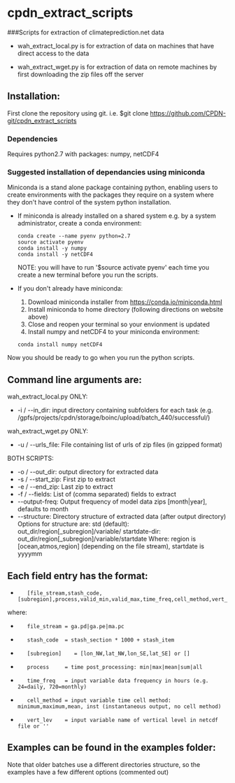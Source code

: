 # cpdn_extract_scripts
###Scripts for extraction of climateprediction.net data

- wah_extract_local.py is for extraction of data on machines that have direct access to the data

- wah_extract_wget.py is for extraction of data on remote machines by first downloading the zip files off the server

## Installation:

First clone the repository using git. i.e. $git clone https://github.com/CPDN-git/cpdn_extract_scripts

### Dependencies
Requires python2.7 with packages: numpy, netCDF4

### Suggested installation of dependancies using miniconda
Miniconda is a stand alone package containing python, enabling users to create environments with the packages they require on a system where they don't have control of the system python installation.

 - If miniconda is already installed on a shared system e.g. by a system administrator, create a conda environment: 
    ```
    conda create --name pyenv python=2.7
    source activate pyenv
    conda install -y numpy
    conda install -y netCDF4
    ```
    NOTE: you will have to run '$source activate pyenv' each time you create a new terminal before you run the scripts. 

 - If you don't already have miniconda:
   1. Download miniconda installer from https://conda.io/miniconda.html
   2. Install miniconda to home directory (following directions on website above)
   3. Close and reopen your terminal so your envionment is updated
   4. Install numpy and netCDF4 to your miniconda environment:
   ```
   conda install numpy netCDF4
   ```

Now you should be ready to go when you run the python scripts. 


## Command line arguments are:

wah_extract_local.py ONLY:
- -i / --in_dir: input directory containing subfolders for each task (e.g. /gpfs/projects/cpdn/storage/boinc/upload/batch_440/successful/)

wah_extract_wget.py ONLY:
- -u / --urls_file: File containing list of urls of zip files (in gzipped format)

BOTH SCRIPTS:
- -o / --out_dir: output directory for extracted data
- -s / --start_zip: First zip to extract
- -e / --end_zip: Last zip to extract
- -f / --fields: List of (comma separated) fields to extract
- --output-freq: Output frequency of model data zips [month|year], defaults to month
- --structure: Directory structure of extracted data (after output directory) Options for structure are: 
   std (default): out_dir/region[_subregion]/variable/
   startdate-dir: out_dir/region[_subregion]/variable/startdate
   Where: region is [ocean,atmos,region] (depending on the file stream), startdate is yyyymm

## Each field entry has the format:
-        [file_stream,stash_code,[subregion],process,valid_min,valid_max,time_freq,cell_method,vert_lev]'

where:
-        file_stream = ga.pd|ga.pe|ma.pc
-        stash_code  = stash_section * 1000 + stash_item
-        [subregion]    = [lon_NW,lat_NW,lon_SE,lat_SE] or []
-        process     = time post_processing: min|max|mean|sum|all
-        time_freq   = input variable data frequency in hours (e.g. 24=daily, 720=monthly)
-        cell_method = input variable time cell method: minimum,maximum,mean, inst (instantaneous output, no cell method)
-        vert_lev    = input variable name of vertical level in netcdf file or ''

## Examples can be found in the examples folder:
Note that older batches use a different directories structure, so the examples have a few different options (commented out)


